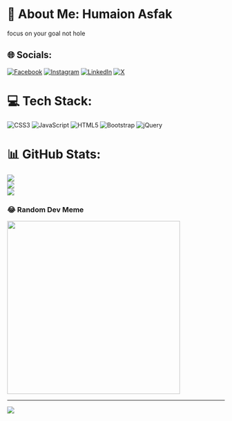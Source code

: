# 💫 About Me: Humaion Asfak
focus on your goal not hole 


## 🌐 Socials:
[![Facebook](https://img.shields.io/badge/Facebook-%231877F2.svg?logo=Facebook&logoColor=white)](https://facebook.com/https://www.facebook.com/profile.php?id=100047971117818) [![Instagram](https://img.shields.io/badge/Instagram-%23E4405F.svg?logo=Instagram&logoColor=white)](https://instagram.com/https://www.instagram.com/http_a_s_f_a_k/) [![LinkedIn](https://img.shields.io/badge/LinkedIn-%230077B5.svg?logo=linkedin&logoColor=white)](https://linkedin.com/in/https://www.linkedin.com/in/as-fak-52a760279/) [![X](https://img.shields.io/badge/X-black.svg?logo=X&logoColor=white)](https://x.com/https://twitter.com/Asfak513) 

# 💻 Tech Stack:
![CSS3](https://img.shields.io/badge/css3-%231572B6.svg?style=plastic&logo=css3&logoColor=white) ![JavaScript](https://img.shields.io/badge/javascript-%23323330.svg?style=plastic&logo=javascript&logoColor=%23F7DF1E) ![HTML5](https://img.shields.io/badge/html5-%23E34F26.svg?style=plastic&logo=html5&logoColor=white) ![Bootstrap](https://img.shields.io/badge/bootstrap-%238511FA.svg?style=plastic&logo=bootstrap&logoColor=white) ![jQuery](https://img.shields.io/badge/jquery-%230769AD.svg?style=plastic&logo=jquery&logoColor=white)
# 📊 GitHub Stats:
![](https://github-readme-stats.vercel.app/api?username=humaionasfak&theme=onedark&hide_border=false&include_all_commits=false&count_private=false)<br/>
![](https://github-readme-streak-stats.herokuapp.com/?user=humaionasfak&theme=onedark&hide_border=false)<br/>
![](https://github-readme-stats.vercel.app/api/top-langs/?username=humaionasfak&theme=onedark&hide_border=false&include_all_commits=false&count_private=false&layout=compact)

### 😂 Random Dev Meme
<img src='https://randommeme-five.vercel.app/' style="height: 400px;"/>

---
[![](https://visitcount.itsvg.in/api?id=humaionasfak&icon=0&color=0)](https://visitcount.itsvg.in)

<!-- Proudly created with GPRM ( https://gprm.itsvg.in ) -->
